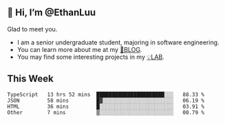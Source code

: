 ## 👋 Hi, I’m @EthanLuu

Glad to meet you.

- I am a senior undergraduate student, majoring in software engineering.
- You can learn more about me at my [📝BLOG](https://blog.ethanloo.cn).
- You may find some interesting projects in my [💡LAB](https://lab.ethanloo.cn).

## This Week
<!--START_SECTION:waka-->

```text
TypeScript   13 hrs 52 mins  ██████████████████████░░░   88.33 %
JSON         58 mins         █▓░░░░░░░░░░░░░░░░░░░░░░░   06.19 %
HTML         36 mins         █░░░░░░░░░░░░░░░░░░░░░░░░   03.91 %
Other        7 mins          ▒░░░░░░░░░░░░░░░░░░░░░░░░   00.79 %
```

<!--END_SECTION:waka-->
